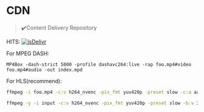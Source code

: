 # CDN
> ✔️Content Delivery Repository

HITS: [![jsDelivr](https://data.jsdelivr.com/v1/package/gh/MoChanBW/CDN/badge)](https://www.jsdelivr.com/package/gh/MoChanBW/CDN)

For MPEG DASH:

```bash(with bug)
MP4Box -dash-strict 5000 -profile dashavc264:live -rap foo.mp4#video foo.mp4#audio -out index.mpd
```

 

For HLS(recommend):

```bash
ffmpeg -i foo.mp4 -c:v h264_nvenc -pix_fmt yuv420p -preset slow -c:a aac -hls_time 5 -hls_list_size 0 -f hls index.m3u8
```
```bash
ffmpeg -y -i input -c:v h264_nvenc -pix_fmt yuv420p -preset slow -b:v 3680k -pass 1 -an -f mp4 NUL && ffmpeg -i input -c:v h264_nvenc -preset slow -b:v 3680k -maxrate 6000k -minrate 600k -pass 2 -c:a aac -b:a 320k -hls_time 5 -hls_list_size 0 -f hls index.m3u8
```